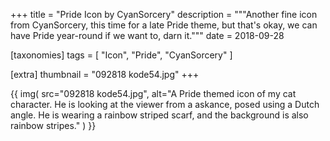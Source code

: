 +++
title = "Pride Icon by CyanSorcery"
description = """Another fine icon from CyanSorcery, this time for a late Pride theme, but that's okay, we can have Pride year-round if we want to, darn it."""
date = 2018-09-28

[taxonomies]
tags = [
    "Icon", "Pride", "CyanSorcery"
]

[extra]
thumbnail = "092818 kode54.jpg"
+++

{{
    img(
        src="092818 kode54.jpg",
        alt="A Pride themed icon of my cat character. He is looking at the viewer from a askance, posed using a Dutch angle. He is wearing a rainbow striped scarf, and the background is also rainbow stripes."
    )
}}
